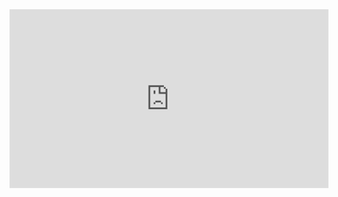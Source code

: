 
<iframe width="560" height="315" src="https://www.youtube.com/embed/eWynt87PaJ0?si=yW0_ElD2n2ue--I-" title="YouTube video player" frameborder="0" allow="accelerometer; autoplay; clipboard-write; encrypted-media; gyroscope; picture-in-picture; web-share" referrerpolicy="strict-origin-when-cross-origin" allowfullscreen></iframe>